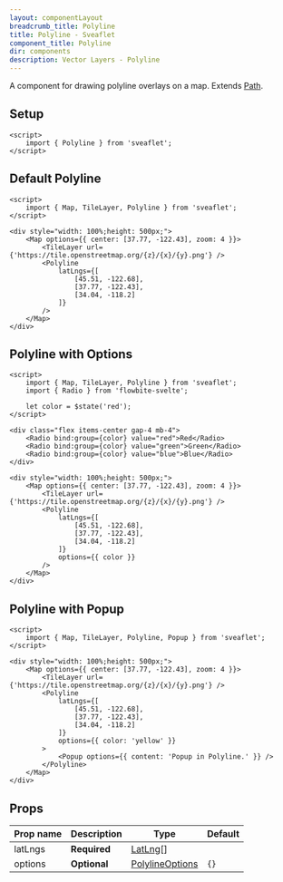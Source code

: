 ```yaml
---
layout: componentLayout
breadcrumb_title: Polyline
title: Polyline - Sveaflet
component_title: Polyline
dir: components
description: Vector Layers - Polyline
---
```


A component for drawing polyline overlays on a map. Extends [Path](https://leafletjs.com/reference.html#path).

## Setup

```svelte example csr hideOutput
<script>
	import { Polyline } from 'sveaflet';
</script>
```

## Default Polyline

```svelte example csr
<script>
	import { Map, TileLayer, Polyline } from 'sveaflet';
</script>

<div style="width: 100%;height: 500px;">
	<Map options={{ center: [37.77, -122.43], zoom: 4 }}>
		<TileLayer url={'https://tile.openstreetmap.org/{z}/{x}/{y}.png'} />
		<Polyline
			latLngs={[
				[45.51, -122.68],
				[37.77, -122.43],
				[34.04, -118.2]
			]}
		/>
	</Map>
</div>
```

## Polyline with Options

```svelte example csr
<script>
	import { Map, TileLayer, Polyline } from 'sveaflet';
	import { Radio } from 'flowbite-svelte';

	let color = $state('red');
</script>

<div class="flex items-center gap-4 mb-4">
	<Radio bind:group={color} value="red">Red</Radio>
	<Radio bind:group={color} value="green">Green</Radio>
	<Radio bind:group={color} value="blue">Blue</Radio>
</div>

<div style="width: 100%;height: 500px;">
	<Map options={{ center: [37.77, -122.43], zoom: 4 }}>
		<TileLayer url={'https://tile.openstreetmap.org/{z}/{x}/{y}.png'} />
		<Polyline
			latLngs={[
				[45.51, -122.68],
				[37.77, -122.43],
				[34.04, -118.2]
			]}
			options={{ color }}
		/>
	</Map>
</div>
```

## Polyline with Popup

```svelte example csr
<script>
	import { Map, TileLayer, Polyline, Popup } from 'sveaflet';
</script>

<div style="width: 100%;height: 500px;">
	<Map options={{ center: [37.77, -122.43], zoom: 4 }}>
		<TileLayer url={'https://tile.openstreetmap.org/{z}/{x}/{y}.png'} />
		<Polyline
			latLngs={[
				[45.51, -122.68],
				[37.77, -122.43],
				[34.04, -118.2]
			]}
			options={{ color: 'yellow' }}
		>
			<Popup options={{ content: 'Popup in Polyline.' }} />
		</Polyline>
	</Map>
</div>
```

## Props

| Prop name | Description  | Type                                                                    | Default |
| --------- | ------------ | ----------------------------------------------------------------------- | ------- |
| latLngs   | **Required** | [LatLng](https://leafletjs.com/reference.html#latlng)[]                 |         |
| options   | **Optional** | [PolylineOptions](https://leafletjs.com/reference.html#polyline-option) | `{}`    |
